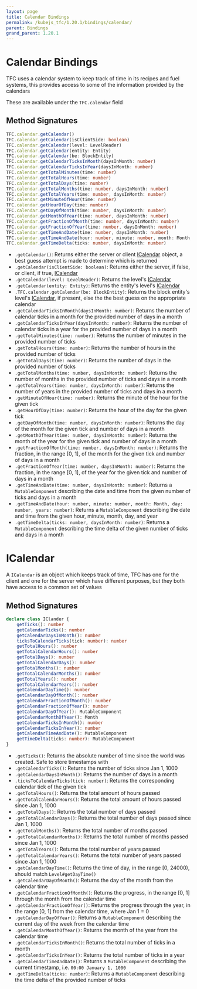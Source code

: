 ```yaml
---
layout: page
title: Calendar Bindings
permalink: /kubejs_tfc/1.20.1/bindings/calendar/
parent: Bindings
grand_parent: 1.20.1
---
```


# Calendar Bindings

TFC uses a calendar system to keep track of time in its recipes and fuel systems, this provides access to some of the information provided by the calendars

These are available under the `TFC.calendar` field

## Method Signatures

```ts
TFC.calendar.getCalendar()
TFC.calendar.getCalendar(isClientSide: boolean)
TFC.calendar.getCalendar(level: LevelReader)
TFC.calendar.getCalendar(entity: Entity)
TFC.calendar.getCalendar(be: BlockEntity)
TFC.calendar.getCalendarTicksInMonth(daysInMonth: number)
TFC.calendar.getCalendarTicksInYear(daysInMonth: number)
TFC.calendar.getTotalMinutes(time: number)
TFC.calendar.getTotalHours(time: number)
TFC.calendar.getTotalDays(time: number)
TFC.calendar.getTotalMonths(time: number, daysInMonth: number)
TFC.calendar.getTotalYears(time: number, daysInMonth: number)
TFC.calendar.getMinuteOfHour(time: number)
TFC.calendar.getHourOfDay(time: number)
TFC.calendar.getDayOfMonth(time: number, daysInMonth: number)
TFC.calendar.getMonthOfYear(time: number, daysInMonth: number)
TFC.calendar.getFractionOfMonth(time: number, daysInMonth: number)
TFC.calendar.getFractionOfYear(time: number, daysInMonth: number)
TFC.calendar.getTimeAndDate(time: number, daysInMonth: number)
TFC.calendar.getTimeAndDate(hour: number, minute: number, month: Month, day: number, years: number)
TFC.calendar.getTimeDelta(ticks: number, daysInMonth: number)
```

- `.getCalendar()`: Returns either the server or client [ICalendar](#icalendar) object, a best guess attempt is made to determine which is returned
- `.getCalendar(isClientSide: boolean)`: Returns either the server, if false, or client, if true, [ICalendar](#icalendar)
- `.getCalendar(level: LevelReader)`: Returns the level's [ICalendar](#icalendar)
- `.getCalendar(entity: Entity)`: Returns the entity's level's [ICalendar](#icalendar)
- `.TFC.calendar.getCalendar(be: BlockEntity)`: Returns the block entity's level's [ICalendar](#icalendar), if present, else the the best guess on the appropriate calendar
- `.getCalendarTicksInMonth(daysInMonth: number)`: Returns the number of calendar ticks in a month for the provided number of days in a month
- `.getCalendarTicksInYear(daysInMonth: number)`: Returns the number of calendar ticks in a year for the provided number of days in a month
- `.getTotalMinutes(time: number)`: Returns the number of minutes in the provided number of ticks
- `.getTotalHours(time: number)`: Returns the number of hours in the provided number of ticks
- `.getTotalDays(time: number)`: Returns the number of days in the provided number of ticks
- `.getTotalMonths(time: number, daysInMonth: number)`: Returns the number of months in the provided number of ticks and days in a month
- `.getTotalYears(time: number, daysInMonth: number)`: Returns the number of years in the provided number of ticks and days in a month
- `.getMinuteOfHour(time: number)`: Returns the minute of the hour for the given tick
- `.getHourOfDay(time: number)`: Returns the hour of the day for the given tick
- `.getDayOfMonth(time: number, daysInMonth: number)`: Returns the day of the month for the given tick and number of days in a month
- `.getMonthOfYear(time: number, daysInMonth: number)`: Returns the month of the year for the given tick and number of days in a month
- `.getFractionOfMonth(time: number, daysInMonth: number)`: Returns the fraction, in the range [0, 1], of the month for the given tick and number of days in a month
- `.getFractionOfYear(time: number, daysInMonth: number)`: Returns the fraction, in the range [0, 1], of the year for the given tick and number of days in a month
- `.getTimeAndDate(time: number, daysInMonth: number)`: Returns a `MutableComponent` describing the date and time from the given number of ticks and days in a month
- `.getTimeAndDate(hour: number, minute: number, month: Month, day: number, years: number)`: Returns a `MutableComponent` describing the date and time from the given hour, minute, month, day, and year
- `.getTimeDelta(ticks: number, daysInMonth: number)`: Returns a `MutableComponent` describing the time delta of the given number of ticks and days in a month

# ICalendar

A `ICalendar` is an object which keeps track of time, TFC has one for the client and one for the server which have different purposes, but they both have access to a common set of values

## Method Signatures

```ts
declare class IClander {
    getTicks(): number
    getCalendarTicks(): number
    getCalendarDaysInMonth(): number
    ticksToCalendarTicks(tick: number): number
    getTotalHours(): number
    getTotalCalendarHours(): number
    getTotalDays(): number
    getTotalCalendarDays(): number
    getTotalMonths(): number
    getTotalCalendarMonths(): number
    getTotalYears(): number
    getTotalCalendarYears(): number
    getCalendarDayTime(): number
    getCalendarDayOfMonth(): number
    getCalendarFractionOfMonth(): number
    getCalendarFractionOfYear(): number
    getCalendarDayOfYear(): MutableComponent
    getCalendarMonthOfYear(): Month
    getCalendarTicksInMonth(): number
    getCalendarTicksInYear(): number
    getCalendarTimeAndDate(): MutableComponent
    getTimeDelta(ticks: number): MutableComponent
}
```

- `.getTicks()`: Returns the absolute number of time since the world was created. Safe to store timestamps with
- `.getCalendarTicks()`: Returns the number of ticks since Jan 1, 1000
- `.getCalendarDaysInMonth()`: Returns the number of days in a month
- `.ticksToCalendarTicks(tick: number)`: Returns the corresponding calendar tick of the given tick
- `.getTotalHours()`: Returns the total amount of hours passed
- `.getTotalCalendarHours()`: Returns the total amount of hours passed since Jan 1, 1000
- `.getTotalDays()`: Returns the total number of days passed
- `.getTotalCalendarDays()`: Returns the total number of days passed since Jan 1, 1000
- `.getTotalMonths()`: Returns the total number of months passed
- `.getTotalCalendarMonths()`: Returns the total number of months passed since Jan 1, 1000
- `.getTotalYears()`: Returns the total number of years passed
- `.getTotalCalendarYears()`: Returns the total number of years passed since Jan 1, 1000
- `.getCalendarDayTime()`: Returns the time of day, in the range [0, 24000), should match `Level#getDayTime()`
- `.getCalendarDayOfMonth()`: Returns the day of the month from the calendar time
- `.getCalendarFractionOfMonth()`: Returns the progress, in the range [0, 1] through the month from the calendar time
- `.getCalendarFractionOfYear()`: Returns the progress through the year, in the range [0, 1] from the calendar time, where Jan 1 = 0
- `.getCalendarDayOfYear()`: Returns a `MutableComponent` describing the current day of the week from the calendar time
- `.getCalendarMonthOfYear()`: Returns the month of the year from the calendar time
- `.getCalendarTicksInMonth()`: Returns the total number of ticks in a month
- `.getCalendarTicksInYear()`: Returns the total number of ticks in a year
- `.getCalendarTimeAndDate()`: Returns a `MutableComponent` describing the current timestamp, i.e. `00:00 January 1, 1000`
- `.getTimeDelta(ticks: number)`: Returns a `MutableComponent` describing the time delta of the provided number of ticks

